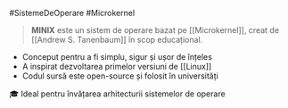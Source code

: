 #SistemeDeOperare #Microkernel

> **MINIX** este un sistem de operare bazat pe [[Microkernel]], creat de [[Andrew S. Tanenbaum]] în scop educațional.

- Conceput pentru a fi simplu, sigur și ușor de înțeles
- A inspirat dezvoltarea primelor versiuni de [[Linux]]
- Codul sursă este open-source și folosit în universități

🎓 Ideal pentru învățarea arhitecturii sistemelor de operare